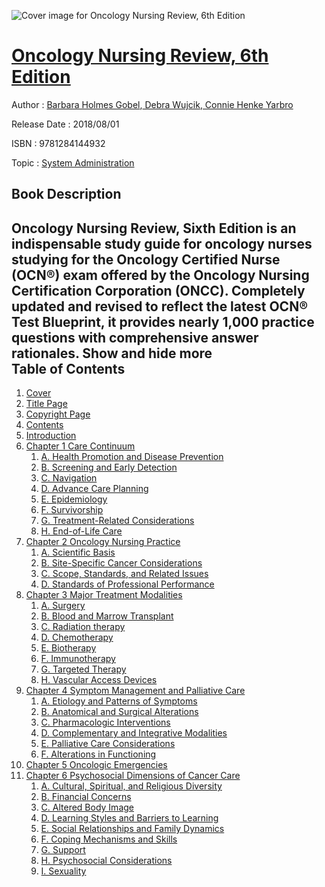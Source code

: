 ![Cover image for Oncology Nursing Review, 6th Edition](https://imgdetail.ebookreading.net/cover/cover/system_admin/EB9781284144932.jpg)

[Oncology Nursing Review, 6th Edition](https://ebookreading.net/view/book/Oncology+Nursing+Review%2C+6th+Edition-EB9781284144932_1.html "Oncology Nursing Review, 6th Edition")
====================================================================================================================

Author : [Barbara Holmes Gobel](https://ebookreading.net/search/author/Barbara+Holmes+Gobel),[ Debra Wujcik](https://ebookreading.net/search/author/+Debra+Wujcik),[ Connie Henke Yarbro](https://ebookreading.net/search/author/+Connie+Henke+Yarbro)

Release Date : 2018/08/01

ISBN : 9781284144932

Topic : [System Administration](https://ebookreading.net/search/category/system-administration)

Book Description
-----------------

 Oncology Nursing Review, Sixth Edition is an indispensable study guide for oncology nurses studying for the Oncology Certified Nurse (OCN&#174;) exam offered by the Oncology Nursing Certification Corporation (ONCC). Completely updated and revised to reflect the latest OCN&#174; Test Blueprint, it provides nearly 1,000 practice questions with comprehensive answer rationales.        Show and hide more                
Table of Contents
-----------------

1. [Cover](https://ebookreading.net/view/book/Oncology+Nursing+Review%2C+6th+Edition-EB9781284144932_1.html)
1. [Title Page](https://ebookreading.net/view/book/Oncology+Nursing+Review%2C+6th+Edition-EB9781284144932_2.html)
1. [Copyright Page](https://ebookreading.net/view/book/Oncology+Nursing+Review%2C+6th+Edition-EB9781284144932_3.html)
1. [Contents](https://ebookreading.net/view/book/Oncology+Nursing+Review%2C+6th+Edition-EB9781284144932_4.html)
1. [Introduction](https://ebookreading.net/view/book/Oncology+Nursing+Review%2C+6th+Edition-EB9781284144932_5.html)
1. [Chapter 1 Care Continuum](https://ebookreading.net/view/book/Oncology+Nursing+Review%2C+6th+Edition-EB9781284144932_6.html)
    1. [A. Health Promotion and Disease Prevention](https://ebookreading.net/view/book/Oncology+Nursing+Review%2C+6th+Edition-EB9781284144932_7.html#h1)
    1. [B. Screening and Early Detection](https://ebookreading.net/view/book/Oncology+Nursing+Review%2C+6th+Edition-EB9781284144932_8.html#h2)
    1. [C. Navigation](https://ebookreading.net/view/book/Oncology+Nursing+Review%2C+6th+Edition-EB9781284144932_9.html#h3)
    1. [D. Advance Care Planning](https://ebookreading.net/view/book/Oncology+Nursing+Review%2C+6th+Edition-EB9781284144932_10.html#h4)
    1. [E. Epidemiology](https://ebookreading.net/view/book/Oncology+Nursing+Review%2C+6th+Edition-EB9781284144932_11.html#h5)
    1. [F. Survivorship](https://ebookreading.net/view/book/Oncology+Nursing+Review%2C+6th+Edition-EB9781284144932_12.html#h6)
    1. [G. Treatment-Related Considerations](https://ebookreading.net/view/book/Oncology+Nursing+Review%2C+6th+Edition-EB9781284144932_13.html#h7)
    1. [H. End-of-Life Care](https://ebookreading.net/view/book/Oncology+Nursing+Review%2C+6th+Edition-EB9781284144932_14.html#h8)
1. [Chapter 2 Oncology Nursing Practice](https://ebookreading.net/view/book/Oncology+Nursing+Review%2C+6th+Edition-EB9781284144932_23.html)
    1. [A. Scientific Basis](https://ebookreading.net/view/book/Oncology+Nursing+Review%2C+6th+Edition-EB9781284144932_24.html#h9)
    1. [B. Site-Specific Cancer Considerations](https://ebookreading.net/view/book/Oncology+Nursing+Review%2C+6th+Edition-EB9781284144932_25.html#h10)
    1. [C. Scope, Standards, and Related Issues](https://ebookreading.net/view/book/Oncology+Nursing+Review%2C+6th+Edition-EB9781284144932_26.html#h11)
    1. [D. Standards of Professional Performance](https://ebookreading.net/view/book/Oncology+Nursing+Review%2C+6th+Edition-EB9781284144932_27.html#h12)
1. [Chapter 3 Major Treatment Modalities](https://ebookreading.net/view/book/Oncology+Nursing+Review%2C+6th+Edition-EB9781284144932_32.html)
    1. [A. Surgery](https://ebookreading.net/view/book/Oncology+Nursing+Review%2C+6th+Edition-EB9781284144932_33.html#h13)
    1. [B. Blood and Marrow Transplant](https://ebookreading.net/view/book/Oncology+Nursing+Review%2C+6th+Edition-EB9781284144932_34.html#h14)
    1. [C. Radiation therapy](https://ebookreading.net/view/book/Oncology+Nursing+Review%2C+6th+Edition-EB9781284144932_35.html#h15)
    1. [D. Chemotherapy](https://ebookreading.net/view/book/Oncology+Nursing+Review%2C+6th+Edition-EB9781284144932_36.html#h16)
    1. [E. Biotherapy](https://ebookreading.net/view/book/Oncology+Nursing+Review%2C+6th+Edition-EB9781284144932_37.html#h17)
    1. [F. Immunotherapy](https://ebookreading.net/view/book/Oncology+Nursing+Review%2C+6th+Edition-EB9781284144932_38.html#h18)
    1. [G. Targeted Therapy](https://ebookreading.net/view/book/Oncology+Nursing+Review%2C+6th+Edition-EB9781284144932_39.html#h19)
    1. [H. Vascular Access Devices](https://ebookreading.net/view/book/Oncology+Nursing+Review%2C+6th+Edition-EB9781284144932_40.html#h20)
1. [Chapter 4 Symptom Management and Palliative Care](https://ebookreading.net/view/book/Oncology+Nursing+Review%2C+6th+Edition-EB9781284144932_49.html)
    1. [A. Etiology and Patterns of Symptoms](https://ebookreading.net/view/book/Oncology+Nursing+Review%2C+6th+Edition-EB9781284144932_50.html#h21)
    1. [B. Anatomical and Surgical Alterations](https://ebookreading.net/view/book/Oncology+Nursing+Review%2C+6th+Edition-EB9781284144932_51.html#h22)
    1. [C. Pharmacologic Interventions](https://ebookreading.net/view/book/Oncology+Nursing+Review%2C+6th+Edition-EB9781284144932_52.html#h23)
    1. [D. Complementary and Integrative Modalities](https://ebookreading.net/view/book/Oncology+Nursing+Review%2C+6th+Edition-EB9781284144932_53.html#h24)
    1. [E. Palliative Care Considerations](https://ebookreading.net/view/book/Oncology+Nursing+Review%2C+6th+Edition-EB9781284144932_54.html#h25)
    1. [F. Alterations in Functioning](https://ebookreading.net/view/book/Oncology+Nursing+Review%2C+6th+Edition-EB9781284144932_55.html#h26)
1. [Chapter 5 Oncologic Emergencies](https://ebookreading.net/view/book/Oncology+Nursing+Review%2C+6th+Edition-EB9781284144932_62.html)
1. [Chapter 6 Psychosocial Dimensions of Cancer Care](https://ebookreading.net/view/book/Oncology+Nursing+Review%2C+6th+Edition-EB9781284144932_63.html)
    1. [A. Cultural, Spiritual, and Religious Diversity](https://ebookreading.net/view/book/Oncology+Nursing+Review%2C+6th+Edition-EB9781284144932_64.html#h27)
    1. [B. Financial Concerns](https://ebookreading.net/view/book/Oncology+Nursing+Review%2C+6th+Edition-EB9781284144932_65.html#h28)
    1. [C. Altered Body Image](https://ebookreading.net/view/book/Oncology+Nursing+Review%2C+6th+Edition-EB9781284144932_66.html#h29)
    1. [D. Learning Styles and Barriers to Learning](https://ebookreading.net/view/book/Oncology+Nursing+Review%2C+6th+Edition-EB9781284144932_67.html#h30)
    1. [E. Social Relationships and Family Dynamics](https://ebookreading.net/view/book/Oncology+Nursing+Review%2C+6th+Edition-EB9781284144932_68.html#h31)
    1. [F. Coping Mechanisms and Skills](https://ebookreading.net/view/book/Oncology+Nursing+Review%2C+6th+Edition-EB9781284144932_69.html#h32)
    1. [G. Support](https://ebookreading.net/view/book/Oncology+Nursing+Review%2C+6th+Edition-EB9781284144932_70.html#h33)
    1. [H. Psychosocial Considerations](https://ebookreading.net/view/book/Oncology+Nursing+Review%2C+6th+Edition-EB9781284144932_71.html#h34)
    1. [I. Sexuality](https://ebookreading.net/view/book/Oncology+Nursing+Review%2C+6th+Edition-EB9781284144932_72.html#h35)
